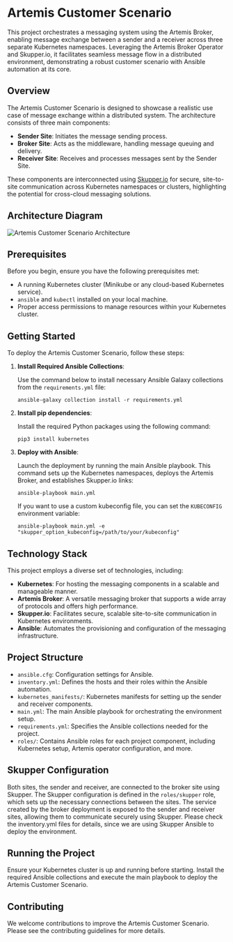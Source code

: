 # Artemis Customer Scenario

This project orchestrates a messaging system using the Artemis Broker, enabling message exchange between a sender and a receiver across three separate Kubernetes namespaces. Leveraging the Artemis Broker Operator and Skupper.io, it facilitates seamless message flow in a distributed environment, demonstrating a robust customer scenario with Ansible automation at its core.

## Overview

The Artemis Customer Scenario is designed to showcase a realistic use case of message exchange within a distributed system. The architecture consists of three main components:

- **Sender Site**: Initiates the message sending process.
- **Broker Site**: Acts as the middleware, handling message queuing and delivery.
- **Receiver Site**: Receives and processes messages sent by the Sender Site.

These components are interconnected using [Skupper.io](https://skupper.io/) for secure, site-to-site communication across Kubernetes namespaces or clusters, highlighting the potential for cross-cloud messaging solutions.

## Architecture Diagram

![Artemis Customer Scenario Architecture](diagram.svg)

## Prerequisites

Before you begin, ensure you have the following prerequisites met:

- A running Kubernetes cluster (Minikube or any cloud-based Kubernetes service).
- `ansible` and `kubectl` installed on your local machine.
- Proper access permissions to manage resources within your Kubernetes cluster.

## Getting Started

To deploy the Artemis Customer Scenario, follow these steps:

1. **Install Required Ansible Collections**:

    Use the command below to install necessary Ansible Galaxy collections from the `requirements.yml` file:

    ```shell
    ansible-galaxy collection install -r requirements.yml
    ```

2. **Install pip dependencies**:

    Install the required Python packages using the following command:

    ```shell
    pip3 install kubernetes
    ```

3. **Deploy with Ansible**:

    Launch the deployment by running the main Ansible playbook. This command sets up the Kubernetes namespaces, deploys the Artemis Broker, and establishes Skupper.io links:

    ```shell
    ansible-playbook main.yml
    ```

    If you want to use a custom kubeconfig file, you can set the `KUBECONFIG` environment variable:

    ```shell
    ansible-playbook main.yml -e "skupper_option_kubeconfig=/path/to/your/kubeconfig"
    ```

## Technology Stack

This project employs a diverse set of technologies, including:

- **Kubernetes**: For hosting the messaging components in a scalable and manageable manner.
- **Artemis Broker**: A versatile messaging broker that supports a wide array of protocols and offers high performance.
- **Skupper.io**: Facilitates secure, scalable site-to-site communication in Kubernetes environments.
- **Ansible**: Automates the provisioning and configuration of the messaging infrastructure.

## Project Structure

- `ansible.cfg`: Configuration settings for Ansible.
- `inventory.yml`: Defines the hosts and their roles within the Ansible automation.
- `kubernetes_manifests/`: Kubernetes manifests for setting up the sender and receiver components.
- `main.yml`: The main Ansible playbook for orchestrating the environment setup.
- `requirements.yml`: Specifies the Ansible collections needed for the project.
- `roles/`: Contains Ansible roles for each project component, including Kubernetes setup, Artemis operator configuration, and more.

## Skupper Configuration

Both sites, the sender and receiver, are connected to the broker site using Skupper. The Skupper configuration is defined in the `roles/skupper` role, which sets up the necessary connections between the sites. The service created by the broker deployment is exposed to the sender and receiver sites, allowing them to communicate securely using Skupper. Please check the inventory.yml files for details, since we are using Skupper Ansible to deploy the environment.

## Running the Project

Ensure your Kubernetes cluster is up and running before starting. Install the required Ansible collections and execute the main playbook to deploy the Artemis Customer Scenario.

## Contributing

We welcome contributions to improve the Artemis Customer Scenario. Please see the contributing guidelines for more details.
